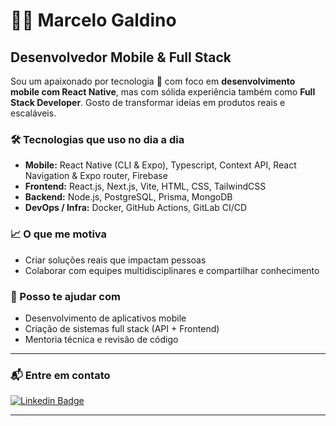 # 👨‍💻 Marcelo Galdino

## Desenvolvedor Mobile & Full Stack

Sou um apaixonado por tecnologia 🚀 com foco em **desenvolvimento mobile com React Native**, mas com sólida experiência também como **Full Stack Developer**. Gosto de transformar ideias em produtos reais e escaláveis.


### 🛠️ Tecnologias que uso no dia a dia

- **Mobile:** React Native (CLI & Expo), Typescript, Context API, React Navigation & Expo router, Firebase
- **Frontend:** React.js, Next.js, Vite, HTML, CSS, TailwindCSS
- **Backend:** Node.js, PostgreSQL, Prisma, MongoDB
- **DevOps / Infra:** Docker, GitHub Actions, GitLab CI/CD


### 📈 O que me motiva

- Criar soluções reais que impactam pessoas
- Colaborar com equipes multidisciplinares e compartilhar conhecimento


### 📣 Posso te ajudar com

- Desenvolvimento de aplicativos mobile
- Criação de sistemas full stack (API + Frontend)
- Mentoria técnica e revisão de código

---

### 📬 Entre em contato

[![Linkedin Badge](https://img.shields.io/badge/-MarceloGaldino-blue?style=flat-square&logo=Linkedin&logoColor=white&link=https://www.linkedin.com/in/marcelogaldino/)](https://www.linkedin.com/in/marcelogaldino/) 

---

<!-- ### 🌐 Portfólio

🔗 [marcelogaldino.dev](https://seusite.dev) <!-- Altere para seu domínio real -->

